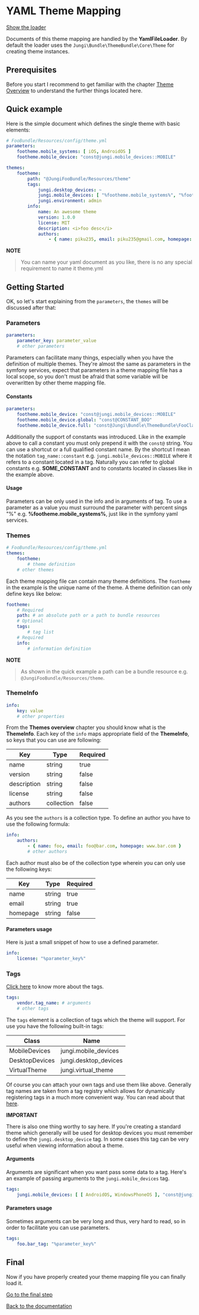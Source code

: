 YAML Theme Mapping
==================

[Show the loader](https://github.com/piku235/JungiThemeBundle/tree/master/Mapping/Loader/YamlFileLoader.php)

Documents of this theme mapping are handled by the **YamlFileLoader**. By default the loader uses the `Jungi\Bundle\ThemeBundle\Core\Theme` 
for creating theme instances.

Prerequisites
-------------

Before you start I recommend to get familiar with the chapter [Theme Overview](https://github.com/piku235/JungiThemeBundle/tree/master/Resources/doc/themes-overview.md)
to understand the further things located here.

Quick example
-------------

Here is the simple document which defines the single theme with basic elements:

```yml
# FooBundle/Resources/config/theme.yml
parameters:
    footheme.mobile_systems: [ iOS, AndroidOS ]
    footheme.mobile_device: "const@jungi.mobile_devices::MOBILE"

themes:
    footheme:
        path: "@JungiFooBundle/Resources/theme"
        tags:
            jungi.desktop_devices: ~
            jungi.mobile_devices: [ "%footheme.mobile_systems%", "%footheme.mobile_device%" ]
            jungi.environment: admin
        info:
            name: An awesome theme
            version: 1.0.0
            license: MIT
            description: <i>foo desc</i>
            authors:
                - { name: piku235, email: piku235@gmail.com, homepage: www.foo.com }

```

**NOTE**

> You can name your yaml document as you like, there is no any special requirement to name it theme.yml

Getting Started
---------------

OK, so let's start explaining from the `parameters`, the `themes` will be discussed after that:

### Parameters

```yml
parameters:
    parameter_key: parameter_value
    # other parameters
```

Parameters can facilitate many things, especially when you have the definition of multiple themes. They're almost the 
same as parameters in the symfony services, expect that parameters in a theme mapping file has a local scope, so you 
don't must be afraid that some variable will be overwritten by other theme mapping file.

#### Constants

```yml
parameters:
    footheme.mobile_device: "const@jungi.mobile_devices::MOBILE"
    footheme.mobile_device.global: "const@CONSTANT_BOO"
    footheme.mobile_device.full: "const@Jungi\Bundle\ThemeBundle\FooClass::MOBILE"
```

Additionally the support of constants was introduced. Like in the example above to call a constant you must only prepend 
it with the `const@` string. You can use a shortcut or a full qualified constant name. By the shortcut I mean the notation 
`tag_name::constant` e.g. `jungi.mobile_devices::MOBILE` where it refers to a constant located in a tag. Naturally you can 
refer to global constants e.g. **SOME_CONSTANT** and to constants located in classes like in the example above.

#### Usage

Parameters can be only used in the info and in arguments of tag. To use a parameter as a value you must surround the 
parameter with percent sings "%" e.g. **%footheme.mobile_systems%**, just like in the symfony yaml services.

### Themes

```yml
# FooBundle/Resources/config/theme.yml
themes:
    footheme:
        # theme definition
    # other themes
```

Each theme mapping file can contain many theme definitions. The `footheme` in the example is the unique name of the theme.
A theme definition can only define keys like below:

```yml
footheme:
    # Required
    path: # an absolute path or a path to bundle resources
    # Optional
    tags:
        # tag list
    # Required
    info:
        # information definition
```

**NOTE**

> As shown in the quick example a path can be a bundle resource e.g. `@JungiFooBundle/Resources/theme`.

### ThemeInfo

```yml
info:
    key: value
    # other properties
```

From the **Themes overview** chapter you should know what is the **ThemeInfo**. Each key of the `info` maps appropriate 
field of the **ThemeInfo**, so keys that you can use are following:

Key | Type | Required
--- | ---- | --------
name | string | true
version | string | false
description | string | false
license | string | false
authors | collection | false

As you see the `authors` is a collection type. To define an author you have to use the following formula:

```yml
info:
    authors:
        - { name: foo, email: foo@bar.com, homepage: www.bar.com }
        # other authors
```

Each author must also be of the collection type wherein you can only use the following keys:

Key | Type | Required
--- | ---- | --------
name | string | true
email | string | true
homepage | string | false

#### Parameters usage

Here is just a small snippet of how to use a defined parameter.

```yml
info:
    license: "%parameter_key%"
```

### Tags

[Click here](https://github.com/piku235/JungiThemeBundle/blob/master/Resources/doc/theme-tags.md) to know more about the
tags.

```yml
tags:
    vendor.tag_name: # arguments
    # other tags
```

The `tags` element is a collection of tags which the theme will support. For use you have the following built-in tags:

Class | Name
----- | ----
MobileDevices | jungi.mobile_devices
DesktopDevices | jungi.desktop_devices
VirtualTheme | jungi.virtual_theme

Of course you can attach your own tags and use them like above. Generally tag names are taken from a tag registry which
allows for dynamically registering tags in a much more convenient way. You can read about that [here](https://github.com/piku235/JungiThemeBundle/blob/master/Resources/doc/theme-tags.md#tag-registry).

**IMPORTANT**

There is also one thing worthy to say here. If you're creating a standard theme which generally will be used for desktop 
devices you must remember to define the `jungi.desktop_device` tag. In some cases this tag can be very useful when viewing 
information about a theme.

#### Arguments

Arguments are significant when you want pass some data to a tag. Here's an example of passing arguments to the `jungi.mobile_devices`
tag.

```yml
tags:
    jungi.mobile_devices: [ [ AndroidOS, WindowsPhoneOS ], "const@jungi.mobile_devices::MOBILE" ]
```

#### Parameters usage

Sometimes arguments can be very long and thus, very hard to read, so in order to facilitate you can use parameters.

```yml
tags:
    foo.bar_tag: "%parameter_key%"
```

Final
-----

Now if you have properly created your theme mapping file you can finally load it.

[Go to the final step](https://github.com/piku235/JungiThemeBundle/tree/master/Resources/doc/loading-theme-mapping.md)

[Back to the documentation](https://github.com/piku235/JungiThemeBundle/blob/master/Resources/doc/index.md)